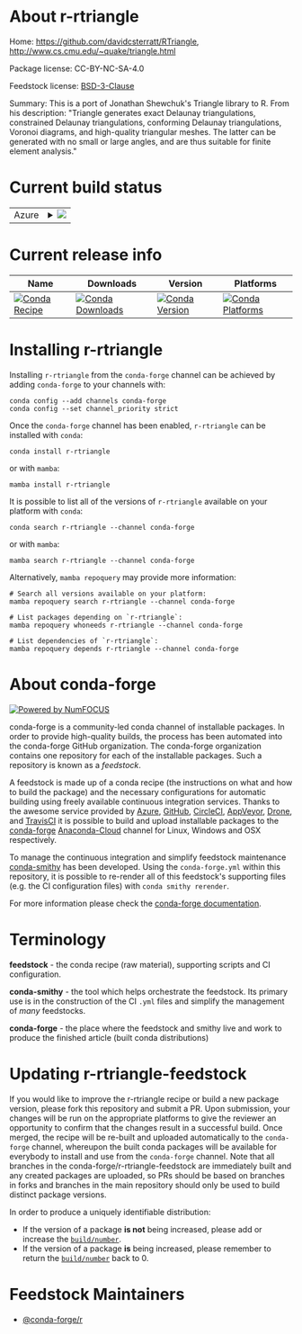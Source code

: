 About r-rtriangle
=================

Home: https://github.com/davidcsterratt/RTriangle, http://www.cs.cmu.edu/~quake/triangle.html

Package license: CC-BY-NC-SA-4.0

Feedstock license: [BSD-3-Clause](https://github.com/conda-forge/r-rtriangle-feedstock/blob/main/LICENSE.txt)

Summary: This is a port of Jonathan Shewchuk's Triangle library to R. From his description: "Triangle generates exact Delaunay triangulations, constrained Delaunay triangulations, conforming Delaunay triangulations, Voronoi diagrams, and high-quality triangular meshes. The latter can be generated with no small or large angles, and are thus suitable for finite element analysis."

Current build status
====================


<table>
    
  <tr>
    <td>Azure</td>
    <td>
      <details>
        <summary>
          <a href="https://dev.azure.com/conda-forge/feedstock-builds/_build/latest?definitionId=14364&branchName=main">
            <img src="https://dev.azure.com/conda-forge/feedstock-builds/_apis/build/status/r-rtriangle-feedstock?branchName=main">
          </a>
        </summary>
        <table>
          <thead><tr><th>Variant</th><th>Status</th></tr></thead>
          <tbody><tr>
              <td>linux_64_r_base4.1</td>
              <td>
                <a href="https://dev.azure.com/conda-forge/feedstock-builds/_build/latest?definitionId=14364&branchName=main">
                  <img src="https://dev.azure.com/conda-forge/feedstock-builds/_apis/build/status/r-rtriangle-feedstock?branchName=main&jobName=linux&configuration=linux%20linux_64_r_base4.1" alt="variant">
                </a>
              </td>
            </tr><tr>
              <td>linux_64_r_base4.2</td>
              <td>
                <a href="https://dev.azure.com/conda-forge/feedstock-builds/_build/latest?definitionId=14364&branchName=main">
                  <img src="https://dev.azure.com/conda-forge/feedstock-builds/_apis/build/status/r-rtriangle-feedstock?branchName=main&jobName=linux&configuration=linux%20linux_64_r_base4.2" alt="variant">
                </a>
              </td>
            </tr><tr>
              <td>osx_64_r_base4.1</td>
              <td>
                <a href="https://dev.azure.com/conda-forge/feedstock-builds/_build/latest?definitionId=14364&branchName=main">
                  <img src="https://dev.azure.com/conda-forge/feedstock-builds/_apis/build/status/r-rtriangle-feedstock?branchName=main&jobName=osx&configuration=osx%20osx_64_r_base4.1" alt="variant">
                </a>
              </td>
            </tr><tr>
              <td>osx_64_r_base4.2</td>
              <td>
                <a href="https://dev.azure.com/conda-forge/feedstock-builds/_build/latest?definitionId=14364&branchName=main">
                  <img src="https://dev.azure.com/conda-forge/feedstock-builds/_apis/build/status/r-rtriangle-feedstock?branchName=main&jobName=osx&configuration=osx%20osx_64_r_base4.2" alt="variant">
                </a>
              </td>
            </tr><tr>
              <td>win_64</td>
              <td>
                <a href="https://dev.azure.com/conda-forge/feedstock-builds/_build/latest?definitionId=14364&branchName=main">
                  <img src="https://dev.azure.com/conda-forge/feedstock-builds/_apis/build/status/r-rtriangle-feedstock?branchName=main&jobName=win&configuration=win%20win_64_" alt="variant">
                </a>
              </td>
            </tr>
          </tbody>
        </table>
      </details>
    </td>
  </tr>
</table>

Current release info
====================

| Name | Downloads | Version | Platforms |
| --- | --- | --- | --- |
| [![Conda Recipe](https://img.shields.io/badge/recipe-r--rtriangle-green.svg)](https://anaconda.org/conda-forge/r-rtriangle) | [![Conda Downloads](https://img.shields.io/conda/dn/conda-forge/r-rtriangle.svg)](https://anaconda.org/conda-forge/r-rtriangle) | [![Conda Version](https://img.shields.io/conda/vn/conda-forge/r-rtriangle.svg)](https://anaconda.org/conda-forge/r-rtriangle) | [![Conda Platforms](https://img.shields.io/conda/pn/conda-forge/r-rtriangle.svg)](https://anaconda.org/conda-forge/r-rtriangle) |

Installing r-rtriangle
======================

Installing `r-rtriangle` from the `conda-forge` channel can be achieved by adding `conda-forge` to your channels with:

```
conda config --add channels conda-forge
conda config --set channel_priority strict
```

Once the `conda-forge` channel has been enabled, `r-rtriangle` can be installed with `conda`:

```
conda install r-rtriangle
```

or with `mamba`:

```
mamba install r-rtriangle
```

It is possible to list all of the versions of `r-rtriangle` available on your platform with `conda`:

```
conda search r-rtriangle --channel conda-forge
```

or with `mamba`:

```
mamba search r-rtriangle --channel conda-forge
```

Alternatively, `mamba repoquery` may provide more information:

```
# Search all versions available on your platform:
mamba repoquery search r-rtriangle --channel conda-forge

# List packages depending on `r-rtriangle`:
mamba repoquery whoneeds r-rtriangle --channel conda-forge

# List dependencies of `r-rtriangle`:
mamba repoquery depends r-rtriangle --channel conda-forge
```


About conda-forge
=================

[![Powered by
NumFOCUS](https://img.shields.io/badge/powered%20by-NumFOCUS-orange.svg?style=flat&colorA=E1523D&colorB=007D8A)](https://numfocus.org)

conda-forge is a community-led conda channel of installable packages.
In order to provide high-quality builds, the process has been automated into the
conda-forge GitHub organization. The conda-forge organization contains one repository
for each of the installable packages. Such a repository is known as a *feedstock*.

A feedstock is made up of a conda recipe (the instructions on what and how to build
the package) and the necessary configurations for automatic building using freely
available continuous integration services. Thanks to the awesome service provided by
[Azure](https://azure.microsoft.com/en-us/services/devops/), [GitHub](https://github.com/),
[CircleCI](https://circleci.com/), [AppVeyor](https://www.appveyor.com/),
[Drone](https://cloud.drone.io/welcome), and [TravisCI](https://travis-ci.com/)
it is possible to build and upload installable packages to the
[conda-forge](https://anaconda.org/conda-forge) [Anaconda-Cloud](https://anaconda.org/)
channel for Linux, Windows and OSX respectively.

To manage the continuous integration and simplify feedstock maintenance
[conda-smithy](https://github.com/conda-forge/conda-smithy) has been developed.
Using the ``conda-forge.yml`` within this repository, it is possible to re-render all of
this feedstock's supporting files (e.g. the CI configuration files) with ``conda smithy rerender``.

For more information please check the [conda-forge documentation](https://conda-forge.org/docs/).

Terminology
===========

**feedstock** - the conda recipe (raw material), supporting scripts and CI configuration.

**conda-smithy** - the tool which helps orchestrate the feedstock.
                   Its primary use is in the construction of the CI ``.yml`` files
                   and simplify the management of *many* feedstocks.

**conda-forge** - the place where the feedstock and smithy live and work to
                  produce the finished article (built conda distributions)


Updating r-rtriangle-feedstock
==============================

If you would like to improve the r-rtriangle recipe or build a new
package version, please fork this repository and submit a PR. Upon submission,
your changes will be run on the appropriate platforms to give the reviewer an
opportunity to confirm that the changes result in a successful build. Once
merged, the recipe will be re-built and uploaded automatically to the
`conda-forge` channel, whereupon the built conda packages will be available for
everybody to install and use from the `conda-forge` channel.
Note that all branches in the conda-forge/r-rtriangle-feedstock are
immediately built and any created packages are uploaded, so PRs should be based
on branches in forks and branches in the main repository should only be used to
build distinct package versions.

In order to produce a uniquely identifiable distribution:
 * If the version of a package **is not** being increased, please add or increase
   the [``build/number``](https://docs.conda.io/projects/conda-build/en/latest/resources/define-metadata.html#build-number-and-string).
 * If the version of a package **is** being increased, please remember to return
   the [``build/number``](https://docs.conda.io/projects/conda-build/en/latest/resources/define-metadata.html#build-number-and-string)
   back to 0.

Feedstock Maintainers
=====================

* [@conda-forge/r](https://github.com/conda-forge/r/)

